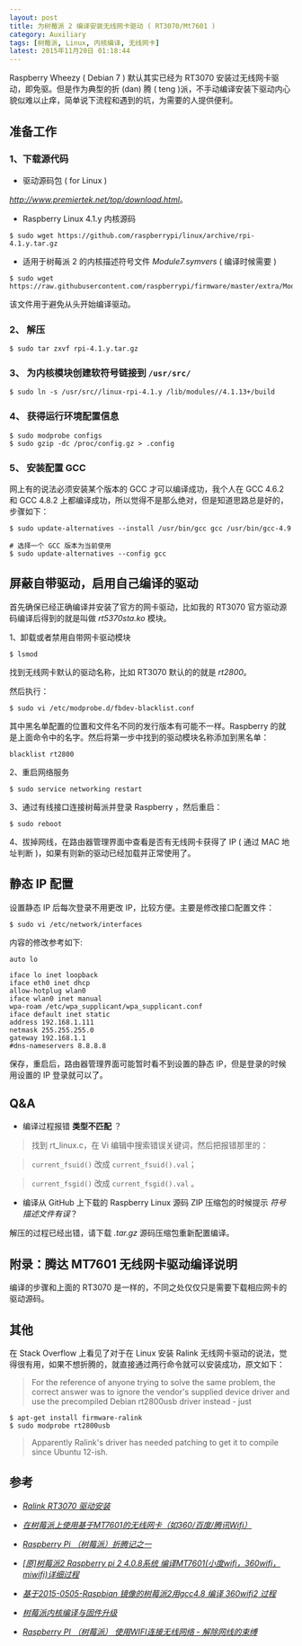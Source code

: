 ```yaml
---
layout: post
title: 为树莓派 2 编译安装无线网卡驱动 ( RT3070/Mt7601 )
category: Auxiliary
tags: [树莓派, Linux, 内核编译, 无线网卡]
latest: 2015年11月20日 01:18:44
---
```


Raspberry Wheezy ( Debian 7 ) 默认其实已经为 RT3070 安装过无线网卡驱动，即免驱。但是作为典型的折 (dan) 腾 ( teng )派，不手动编译安装下驱动内心貌似难以止痒，简单说下流程和遇到的坑，为需要的人提供便利。

准备工作
-

### 1、下载源代码

- 驱动源码包 ( for Linux )

<i class="fa fa-download"></i> _<http://www.premiertek.net/top/download.html>_。

- Raspberry Linux 4.1.y 内核源码

```
$ sudo wget https://github.com/raspberrypi/linux/archive/rpi-4.1.y.tar.gz
```

- 适用于树莓派 2 的内核描述符号文件 _Module7.symvers_ ( 编译时候需要 )

```
$ sudo wget https://raw.githubusercontent.com/raspberrypi/firmware/master/extra/Module7.symvers
```

该文件用于避免从头开始编译驱动。

### 2、 解压

```
$ sudo tar zxvf rpi-4.1.y.tar.gz
```

### 3、 为内核模块创建软符号链接到 `/usr/src/`

```
$ sudo ln -s /usr/src//linux-rpi-4.1.y /lib/modules//4.1.13+/build
```

### 4、 获得运行环境配置信息

```
$ sudo modprobe configs
$ sudo gzip -dc /proc/config.gz > .config
```

### 5、 安装配置 GCC

网上有的说法必须安装某个版本的 GCC 才可以编译成功，我个人在 GCC 4.6.2 和 GCC 4.8.2 上都编译成功，所以觉得不是那么绝对，但是知道思路总是好的，步骤如下：

```
$ sudo update-alternatives --install /usr/bin/gcc gcc /usr/bin/gcc-4.9

# 选择一个 GCC 版本为当前使用
$ sudo update-alternatives --config gcc
```

屏蔽自带驱动，启用自己编译的驱动
-

首先确保已经正确编译并安装了官方的网卡驱动，比如我的 RT3070 官方驱动源码编译后得到的就是叫做 _rt5370sta.ko_ 模块。

1、卸载或者禁用自带网卡驱动模块

```
$ lsmod
```
找到无线网卡默认的驱动名称，比如 RT3070 默认的的就是 _rt2800_。

然后执行：

```
$ sudo vi /etc/modprobe.d/fbdev-blacklist.conf
```
其中黑名单配置的位置和文件名不同的发行版本有可能不一样。Raspberry 的就是上面命令中的名字。然后将第一步中找到的驱动模块名称添加到黑名单：

```
blacklist rt2800
```

2、重启网络服务

```
$ sudo service networking restart
```

3、通过有线接口连接树莓派并登录 Raspberry ，然后重启：

```
$ sudo reboot
```

4、拔掉网线，在路由器管理界面中查看是否有无线网卡获得了 IP ( 通过 MAC 地址判断 )，如果有则新的驱动已经加载并正常使用了。

静态 IP 配置
-

设置静态 IP 后每次登录不用更改 IP，比较方便。主要是修改接口配置文件：

```
$ sudo vi /etc/network/interfaces
```

内容的修改参考如下:

```
auto lo

iface lo inet loopback
iface eth0 inet dhcp
allow-hotplug wlan0
iface wlan0 inet manual
wpa-roam /etc/wpa_supplicant/wpa_supplicant.conf
iface default inet static
address 192.168.1.111
netmask 255.255.255.0
gateway 192.168.1.1
#dns-nameservers 8.8.8.8
```

保存，重启后，路由器管理界面可能暂时看不到设置的静态 IP，但是登录的时候用设置的 IP 登录就可以了。

Q&A
-

- 编译过程报错 __类型不匹配__ ？

> 找到 rt_linux.c，在 Vi 编辑中搜索错误关键词，然后把报错那里的：

> `current_fsuid()` 改成 `current_fsuid().val`；

> `current_fsgid()` 改成 `current_fsgid().val` 。

- 编译从 GitHub 上下载的 Raspberry Linux 源码 ZIP 压缩包的时候提示 *符号描述文件有误*？

解压的过程已经出错，请下载 _.tar.gz_ 源码压缩包重新配置编译。

附录：腾达 MT7601 无线网卡驱动编译说明
-

编译的步骤和上面的 RT3070 是一样的，不同之处仅仅只是需要下载相应网卡的驱动源码。

其他
-

在 Stack Overflow 上看见了对于在 Linux 安装 Ralink 无线网卡驱动的说法，觉得很有用，如果不想折腾的，就直接通过两行命令就可以安装成功，原文如下：

> For the reference of anyone trying to solve the same problem, the correct answer was to ignore the vendor's supplied device driver and use the precompiled Debian rt2800usb driver instead - just 

```
$ apt-get install firmware-ralink
$ sudo modprobe rt2800usb
```

> Apparently Ralink's driver has needed patching to get it to compile since Ubuntu 12-ish.

参考
-

- [_Ralink RT3070 驱动安装_](http://askubuntu.com/questions/148767/help-do-i-install-the-ralink-rt3070-wireless-driver)

- [_在树莓派上使用基于MT7601的无线网卡（如360/百度/腾讯Wifi）_](http://www.7forz.com/2470/)

- [_Raspberry Pi （树莓派）折腾记之一_](http://skypegnu1.blog.51cto.com/8991766/1641149)

- [_[原]树莓派2 Raspberry pi 2 4.0.8系统 编译MT7601(小度wifi，360wifi，miwifi)详细过程_](http://m.blog.csdn.net/blog/dyc12292/47039637)

- [_基于2015-0505-Raspbian 镜像的树莓派2用gcc4.8 编译 360wifi2 过程_](http://my.oschina.net/freeblues/blog/495754)

- [_树莓派内核编译与固件升级_](http://wiki.jikexueyuan.com/project/raspberry-pi/kernel.html)

- [_Raspberry PI （树莓派） 使用WIFI连接无线网络 - 解除网线的束缚_](http://tianranzhai.blog.51cto.com/7235933/1213302)